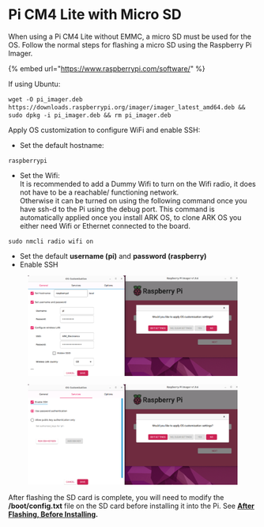 # Pi CM4 Lite with Micro SD

When using a Pi CM4 Lite without EMMC, a micro SD must be used for the OS. Follow the normal steps for flashing a micro SD using the Raspberry Pi Imager.

{% embed url="https://www.raspberrypi.com/software/" %}

If using Ubuntu:

```
wget -O pi_imager.deb https://downloads.raspberrypi.org/imager/imager_latest_amd64.deb && sudo dpkg -i pi_imager.deb && rm pi_imager.deb
```

Apply OS customization to configure WiFi and enable SSH:

* Set the default hostname:

```
raspberrypi
```

* Set the Wifi:\
  It is recommended to add a Dummy Wifi to turn on the Wifi radio, it does not have to be a reachable/ functioning network.\
  Otherwise it can be turned on using the following command once you have ssh-d to the Pi using the debug port. This command is automatically applied once you install ARK OS, to clone ARK OS you either need Wifi or Ethernet connected to the board.

```
sudo nmcli radio wifi on
```

* Set the default **username (pi)** and **password (raspberry)**
* Enable SSH

<figure><img src="../../../.gitbook/assets/Screenshot from 2025-08-15 10-45-02.png" alt=""><figcaption></figcaption></figure>

<figure><img src="../../../.gitbook/assets/Screenshot from 2025-08-15 10-44-47.png" alt=""><figcaption></figcaption></figure>

After flashing the SD card is complete, you will need to modify the **/boot/config.txt** file on the SD card before installing it into the Pi. See [**After Flashing, Before Installing**](after-flashing-before-installing.md)**.**
